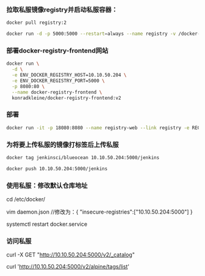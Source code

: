 ### 拉取私服镜像registry并启动私服容器：

```bash
docker pull registry:2

docker run -d -p 5000:5000 --restart=always --name registry -v /docker-registry-data:/var/lib/registry registry:2
```

 ### 部署docker-registry-frontend网站

```sh
docker run \
  -d \
  -e ENV_DOCKER_REGISTRY_HOST=10.10.50.204 \
  -e ENV_DOCKER_REGISTRY_PORT=5000 \
  -p 8080:80 \
  --name docker-registry-frontend \
  konradkleine/docker-registry-frontend:v2
```

### 部署

```sh
docker run -it -p 18080:8080 --name registry-web --link registry -e REGISTRY_URL=http://10.10.50.204:5000/v2 -e REGISTRY_NAME=localhost:5000 hyper/docker-registry-web 
```

### 为将要上传私服的镜像打标签后上传私服

```bash
docker tag jenkinsci/blueocean 10.10.50.204:5000/jenkins

docker push 10.10.50.204:5000/jenkins
```

### 使用私服：修改默认仓库地址

cd /etc/docker/

vim daemon.json          //修改为：{ "insecure-registries":["10.10.50.204:5000"] }

 systemctl restart docker.service 

 ### 访问私服

curl -X GET "http://10.10.50.204:5000/v2/_catalog"

curl 'http://10.10.50.204:5000/v2/alpine/tags/list'

